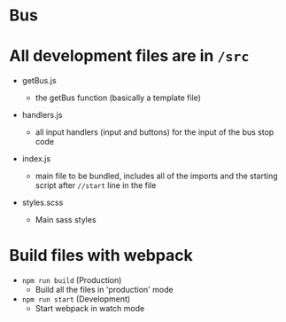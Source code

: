 # Bus

# All development files are in `/src`
-   getBus.js
    -   the getBus function (basically a template file)

-   handlers.js
    -   all input handlers (input and buttons) for the input of the bus stop code

-   index.js
    -   main file to be bundled, includes all of the imports and the starting script after `//start` line in the file

-   styles.scss
    -   Main sass styles

# Build files with webpack
-   `npm run build` (Production)
    -   Build all the files in 'production' mode
-   `npm run start` (Development)
    -   Start webpack in watch mode